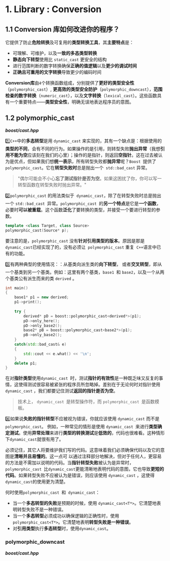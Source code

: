 # 1. Library : Conversion

## 1.1 Conversion 库如何改进你的程序？ 

它提供了防止**危险转换**及可复用的**类型转换工具**，其**主要特点**是：

- 可理解、可维护，以及**一致的多态类型转换** 
- **静态向下转型**使用比 `static_cast` 更安全的结构 
- 进行范围判断的数字转换确保**正确的值逻辑**以及**更少的调试时间** 
- **正确且可重用的文字转换**导致更少的编码时间 

**Conversion库**由`4`个转换函数组成，分别提供了**更好的类型安全性**（`polymorphic_cast`）, **更高效的类型安全防护**（`polymorphic_downcast`），**范围检查的数字转换**（`numeric_cast`），以及**文字转换**（`lexical_cast`）。这些函数具有一个重要特点——**类型安全性**，明确无误地表达程序员的意图。

## 1.2 polymorphic_cast 

***boost/cast.hpp***

:one:`C++`中的**多态转型**是用 `dynamic_cast` 来实现的，其有一个缺点是：根据使用的**类型的不同**，会有不同的行为。如果操作的是引用，则转型失败**抛出异常**（我想**引用不能为空**应该刻在我们的心里）；操作的是指针，则返回**空指针**。这在过去被认为是优点，但如果我们想**统一表示**，所有转型失败都**抛异常**呢？`Boost `提供了 `polymorphic_cast`。它在**转型失败时**总是抛出一个` std::bad_cast` 异常。

> "偶尔可能会不小心**忘了测试指针是否为空**。如果这困扰了你，你可以写一转型函数在转型失败时抛出异常。"

:two:`polymorphic_cast` 的用法类似于` dynamic_cast`，除了在转型失败时总是抛出一个 `std::bad_cast `异常。`polymorphic_cast `的**另一个特点**是它是**一个函数**，必要时**可以被重载**。这个函数**泛化**了要转换的类型，并接受一个要进行转型的参数。 

```c++
template <class Target, class Source>   
polymorphic_cast(Source* p); 
```

要注意的是，`polymorphic_cast` 没有**针对引用类型的版本**。原因是那是` dynamic_cast `已经实现了的，没有必须让` polymorphic_cast` 重复` C++`语言中已有的功能。

:three:有两种典型的使用情况：：从基类向派生类的**向下转型**， 或者**交叉转型**，即从一个基类到另一个基类。例如：这里有两个基类，`base1 `和 `base2`，以及一个从两个基类公有派生而来的类 `derived` 。 

```c++
int main() 
{  
    base1* p1 = new derived; 
    p1->print(); 
    
    try {    
        derived* pD = boost::polymorphic_cast<derived*>(p1);    
        pD->only_here();   
        pD->only_base2();    
        base2* pB = boost::polymorphic_cast<base2*>(p1);    
        pB->only_base2();  
    }  
    catch(std::bad_cast& e) 
    {    
        std::cout << e.what() << '\n';  
    }  
    delete p1; 
}

```

在对**指针类型**使用`dynamic_cast `时，测试**指针的有效性**是一种既乏味又反复的事情，这使得测试很容易被紧张的程序员所忽略掉。差别在于无论何时对指针使用 `dynamic_cast` ，我们都要记住测试**返回的指针是否为空**。

> 技术上， `dynamic_cast `是转型操作符，而 `polymorphic_cast `是函数模板。

:four:如果说**失败的指针转型**不应被视为错误，你就应该使用 `dynamic_cast` 而不是` polymorphic_cast`。 例如，一种常见的情形是使用 `dynamic_cast `来进行**类型确定测试**。使用**异常处理**来进行**类型的转换测试**是**低效的**，代码也很难看。这种情形下` dynamic_cast `就很有用了。

必须记住，其它人将要维护我们写的代码。这意味着我们必须确保代码以及它的意图是**清晰并且易懂的**。这一点可 以通过注释部分地解决，但对于任何人，更容易的方法是不需加以说明的代码。当**指针转型失败**被认为是异常时， `polymorphic_cast `比` dynamic_cast `更能清晰地表明代码的意图，它也导致**更短的代码**。如果转型失败不应被认为是错误，则应该使用 `dynamic_cast` ，这使得` dynamic_cast `的使用更为清楚。

何时使用`polymorphic_cast `和` dynamic_cast`：

- 当一个**多态转型的失败**是预期的时候，使用 `dynamic_cast<T*>`。它清楚地表明转型失败不是一种错误。
- 当一个**多态转型**必须成功以确保逻辑的正确性时，使用`polymorphic_cast<T*>`。它清楚地表明**转型失败是一种错误**。 
- 对**引用类型**执行**多态转型**时，使用`dynamic_cast`。

### polymorphic_downcast 

***boost/cast.hpp***

